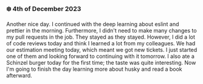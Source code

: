 ### ❄️ 4th of December 2023

Another nice day. I continued with the deep learning about eslint and prettier in the morning. Furthermore, I didn't need to make many changes to my pull requests in the job. They stayed as they stayed. However, I did a lot of code reviews today and think I learned a lot from my colleagues. We had our estimation meeting today, which meant we got new tickets. I just started one of them and looking forward to continuing with it tomorrow. I also ate a Schinzel burger today for the first time; the taste was quite interesting. Now I'm going to finish the day learning more about husky and read a book afterward.

